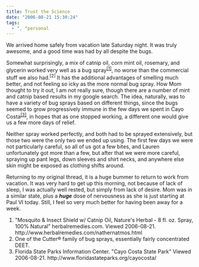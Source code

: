 ```yaml
---
title: Trust the Science
date: "2006-08-21 15:30:24"
tags:
  - ", "personal
---
```

We arrived home safely from vacation late Saturday night.  It was truly awesome, and a good time was had by all despite the bugs.

Somewhat surprisingly, a mix of catnip oil, corn mint oil, rosemary, and glycerin worked very well as a bug spray<sup><a href="http://www.herbalremedies.com/nathernatmos.html" title="online story selling the bug spray in question">[1]</a></sup>, no worse than the commercial stuff we also had.<sup>[2]</sup>  It has the additional advantages of smelling much better, and not feeling so icky as the more normal bug spray.  How Mom thought to try it out, I am not really sure, though there are a number of mint and catnip based results in my google search.  The idea, naturally, was to have a variety of bug sprays based on different things, since the bugs seemed to grow progressively immune in the few days we spent in Cayo Costa<sup><a href="http://www.floridastateparks.org/cayocosta/" title="Cayo Costa State Park">[3]</a></sup>, in hopes that as one stopped working, a different one would give us a few more days of relief.

Neither spray worked perfectly, and both had to be sprayed extensively, but those two were the only two we ended up using.  The first few days we were not particularly careful, so all of us got a few bites, and Lauren unfortunately got more than a few, but after that we were more careful, spraying up pant legs, down sleeves and shirt necks, and anywhere else skin might be exposed as clothing shifts around.

Returning to my original thread, it is a huge bummer to return to work from vacation.  It was very hard to get up this morning, not because of lack of sleep, I was actually well rested, but simply from lack of desire.  Mom was in a similar state, plus a <em><strong>huge</strong></em> dose of nervousness as she is just starting at Paul VI today.  Still, I feel so very much better for having been away for a week.

<div class="postrefs">
<ol><li>"Mosquito & Insect Shield w/ Catnip Oil, Nature's Herbal - 8 fl. oz. Spray, 100% Natural"  herbalremedies.com.  Viewed 2006-08-21.  http://www.herbalremedies.com/nathernatmos.html</li><li>One of the Cutter&reg; family of bug sprays, essentially fairly concentrated DEET.</li><li>Florida State Parks Information Center.  "Cayo Costa State Park" Viewed 2006-08-21.  http://www.floridastateparks.org/cayocosta/</li>
</ol></div>

